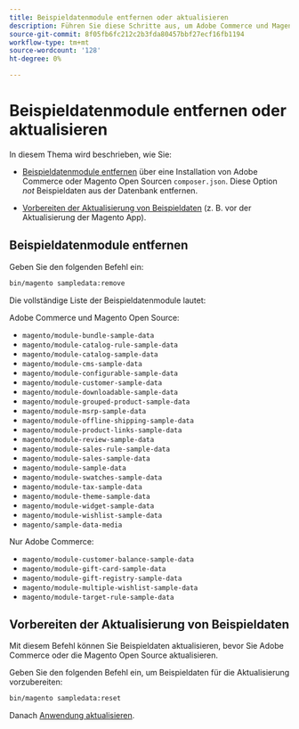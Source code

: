 ```yaml
---
title: Beispieldatenmodule entfernen oder aktualisieren
description: Führen Sie diese Schritte aus, um Adobe Commerce und Magento Open Source-Beispieldatenmodule zu verwalten.
source-git-commit: 8f05fb6fc212c2b3fda80457bbf27ecf16fb1194
workflow-type: tm+mt
source-wordcount: '128'
ht-degree: 0%

---
```



# Beispieldatenmodule entfernen oder aktualisieren

In diesem Thema wird beschrieben, wie Sie:

* [Beispieldatenmodule entfernen](#remove-sample-data-modules) über eine Installation von Adobe Commerce oder Magento Open Sourcen `composer.json`. Diese Option *not* Beispieldaten aus der Datenbank entfernen.

* [Vorbereiten der Aktualisierung von Beispieldaten](#prepare-to-update-sample-data) (z. B. vor der Aktualisierung der Magento App).

## Beispieldatenmodule entfernen

Geben Sie den folgenden Befehl ein:

```bash
bin/magento sampledata:remove
```

Die vollständige Liste der Beispieldatenmodule lautet:

Adobe Commerce und Magento Open Source:

* `magento/module-bundle-sample-data`
* `magento/module-catalog-rule-sample-data`
* `magento/module-catalog-sample-data`
* `magento/module-cms-sample-data`
* `magento/module-configurable-sample-data`
* `magento/module-customer-sample-data`
* `magento/module-downloadable-sample-data`
* `magento/module-grouped-product-sample-data`
* `magento/module-msrp-sample-data`
* `magento/module-offline-shipping-sample-data`
* `magento/module-product-links-sample-data`
* `magento/module-review-sample-data`
* `magento/module-sales-rule-sample-data`
* `magento/module-sales-sample-data`
* `magento/module-sample-data`
* `magento/module-swatches-sample-data`
* `magento/module-tax-sample-data`
* `magento/module-theme-sample-data`
* `magento/module-widget-sample-data`
* `magento/module-wishlist-sample-data`
* `magento/sample-data-media`

Nur Adobe Commerce:

* `magento/module-customer-balance-sample-data`
* `magento/module-gift-card-sample-data`
* `magento/module-gift-registry-sample-data`
* `magento/module-multiple-wishlist-sample-data`
* `magento/module-target-rule-sample-data`

## Vorbereiten der Aktualisierung von Beispieldaten

Mit diesem Befehl können Sie Beispieldaten aktualisieren, bevor Sie Adobe Commerce oder die Magento Open Source aktualisieren.

Geben Sie den folgenden Befehl ein, um Beispieldaten für die Aktualisierung vorzubereiten:

```bash
bin/magento sampledata:reset
```

Danach [Anwendung aktualisieren](../tutorials/uninstall.md#update-the-application).
